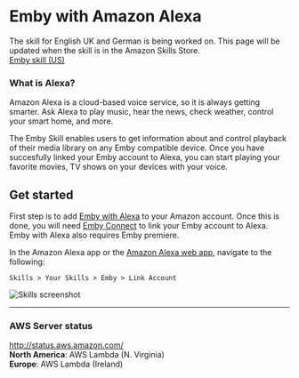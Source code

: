 # Emby with Amazon Alexa
The skill for English UK and German is being worked on. This page will be updated when the skill is in the Amazon Skills Store.  
[Emby skill (US)](http://alexa.amazon.com/spa/index.html#skills/dp/B071GP8C3F/?ref=skill_dsk_skb_sr_0)

### What is Alexa?  
Amazon Alexa is a cloud-based voice service, so it is always getting smarter. Ask Alexa to play music, hear the news, check weather, control your smart home, and more.
 
The Emby Skill enables users to get information about and control playback of their media library on any Emby compatible device. Once you have succesfully linked your Emby account to Alexa, you can start playing your favorite movies, TV shows on your devices with your voice.

## Get started  
First step is to add [Emby with Alexa](Alexa#emby-with-amazon-alexa) to your Amazon account. Once this is done, you will need [Emby Connect](Emby%20Connect) to link your Emby account to Alexa. Emby with Alexa also requires Emby premiere.

In the Amazon Alexa app or the [Amazon Alexa web app](http://alexa.amazon.com/spa/index.html), navigate to the following:

`Skills > Your Skills > Emby > Link Account`

![Skills screenshot](https://emby.media/community/uploads/inline/4388/58fd8d3a8680b_Instructions_small.jpg)
***

### AWS Server status  
http://status.aws.amazon.com/  
**North America**: AWS Lambda (N. Virginia)  
**Europe**: AWS Lambda (Ireland)